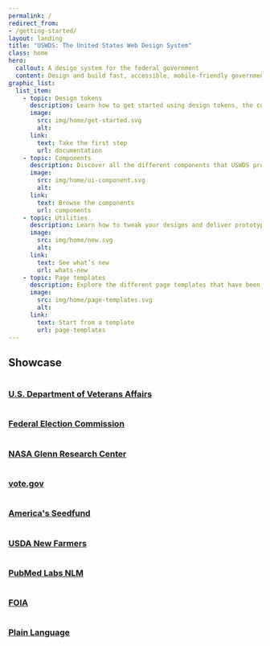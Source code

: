 ```yaml
---
permalink: /
redirect_from:
- /getting-started/
layout: landing
title: "USWDS: The United States Web Design System"
class: home
hero:
  callout: A design system for the federal government
  content: Design and build fast, accessible, mobile-friendly government websites backed by user research.
graphic_list:
  list_item:
    - topic: Design tokens
      description: Learn how to get started using design tokens, the common building blocks of visual design decisions.
      image:
        src: img/home/get-started.svg
        alt:
      link:
        text: Take the first step
        url: documentation
    - topic: Components
      description: Discover all the different components that USWDS provides as both design and development assets.
      image:
        src: img/home/ui-component.svg
        alt:
      link:
        text: Browse the components
        url: components
    - topic: Utilities
      description: Learn how to tweak your designs and deliver prototypes quickly and consistently, without touching a line of CSS.
      image:
        src: img/home/new.svg
        alt:
      link:
        text: See what’s new
        url: whats-new
    - topic: Page templates
      description: Explore the different page templates that have been created to jump start your product development.
      image:
        src: img/home/page-templates.svg
        alt:
      link:
        text: Start from a template
        url: page-templates
---
```


<section class="usa-section bg-base-lightest">
  <div class="grid-container">
    <h2 class="font-lang-xl margin-y-0">Showcase</h2>
    <div class="grid-row grid-gap">
      <div class="tablet:grid-col">
        <img src="{{ site.baseurl }}/img/home/showcase/va.jpg" alt="">
        <a href="https://www.va.gov/">
          <h3 class="font-lang-md">U.S. Department of Veterans Affairs</h3>
        </a>
      </div>
      <div class="tablet:grid-col">
        <img src="{{ site.baseurl }}/img/home/showcase/fec.jpg" alt="">
        <a href="https://www.fec.gov/">
          <h3 class="font-lang-md">Federal Election Commission</h3>
        </a>
      </div>
      <div class="tablet:grid-col">
        <img src="{{ site.baseurl }}/img/home/showcase/nasa.jpg" alt="">
        <a href="https://www1.grc.nasa.gov/">
          <h3 class="font-lang-md">NASA Glenn Research Center</h3>
        </a>
      </div>
    </div>
  </div>

  <div class="grid-container margin-top-6">
    <div class="grid-row grid-gap">
      <div class="tablet:grid-col">
        <img src="{{ site.baseurl }}/img/home/showcase/vote.jpg" alt="">
        <a href="https://www.va.gov/">
          <h3 class="font-lang-md">vote.gov</h3>
        </a>
      </div>
      <div class="tablet:grid-col">
        <img src="{{ site.baseurl }}/img/home/showcase/seedfund.jpg" alt="">
        <a href="https://www.fec.gov/">
          <h3 class="font-lang-md">America's Seedfund</h3>
        </a>
      </div>
      <div class="tablet:grid-col">
        <img src="{{ site.baseurl }}/img/home/showcase/newfarmers.jpg" alt="">
        <a href="https://www1.grc.nasa.gov/">
          <h3 class="font-lang-md">USDA New Farmers</h3>
        </a>
      </div>
    </div>
  </div>


  <div class="grid-container margin-top-6">
    <div class="grid-row grid-gap">
      <div class="tablet:grid-col">
        <img src="{{ site.baseurl }}/img/home/showcase/pubmed.jpg" alt="">
        <a href="https://www.va.gov/">
          <h3 class="font-lang-md">PubMed Labs NLM</h3>
        </a>
      </div>
      <div class="tablet:grid-col">
        <img src="{{ site.baseurl }}/img/home/showcase/foia.jpg" alt="">
        <a href="https://www.fec.gov/">
          <h3 class="font-lang-md">FOIA</h3>
        </a>
      </div>
      <div class="tablet:grid-col">
        <img src="{{ site.baseurl }}/img/home/showcase/plainlanguage.jpg" alt="">
        <a href="https://www1.grc.nasa.gov/">
          <h3 class="font-lang-md">Plain Language</h3>
        </a>
      </div>
    </div>
  </div>
</section>
